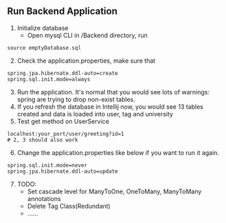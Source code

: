 ## Run Backend Application

1. Initialize database
   - Open mysql CLI in /Backend directory, run 
```
source emptyDatabase.sql
```
2. Check the application.properties, make sure that
```
spring.jpa.hibernate.ddl-auto=create
spring.sql.init.mode=always
```
3. Run the application. It's normal that you would see lots of warnings: spring are trying to drop non-exist tables.
4. If you refresh the database in Intellij now, you would see 13 tables created and data is loaded into user, tag and university
5. Test get method on UserService
```
localhost:your_port/user/greeting?id=1 
# 2, 3 should also work
```
6. Change the application.properties like below if you want to run it again.
```
spring.sql.init.mode=never
spring.jpa.hibernate.ddl-auto=update
```
7. TODO:
    - Set cascade level for ManyToOne, OneToMany, ManyToMany annotations
	- Delete Tag Class(Redundant)
    - ......
